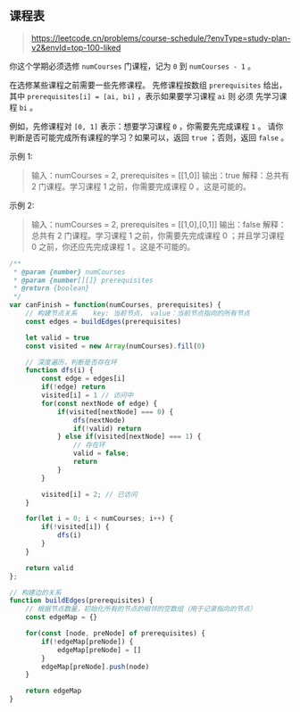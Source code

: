 ## 课程表
> https://leetcode.cn/problems/course-schedule/?envType=study-plan-v2&envId=top-100-liked

你这个学期必须选修 `numCourses` 门课程，记为 `0` 到 `numCourses - 1` 。

在选修某些课程之前需要一些先修课程。 先修课程按数组 `prerequisites` 给出，其中 `prerequisites[i] = [ai, bi]` ，表示如果要学习课程 `ai` 则 必须 先学习课程  `bi` 。

例如，先修课程对 `[0, 1]` 表示：想要学习课程 `0` ，你需要先完成课程 `1` 。
请你判断是否可能完成所有课程的学习？如果可以，返回 `true` ；否则，返回 `false` 。

示例 1:
> 输入：numCourses = 2, prerequisites = \[[1,0]]
输出：true
解释：总共有 2 门课程。学习课程 1 之前，你需要完成课程 0 。这是可能的。

示例 2:
> 输入：numCourses = 2, prerequisites = \[[1,0],[0,1]]
输出：false
解释：总共有 2 门课程。学习课程 1 之前，你需要先完成​课程 0 ；并且学习课程 0 之前，你还应先完成课程 1 。这是不可能的。

```javascript
/**
 * @param {number} numCourses
 * @param {number[][]} prerequisites
 * @return {boolean}
 */
var canFinish = function(numCourses, prerequisites) {
    // 构建节点关系    key: 当前节点， value：当前节点指向的所有节点
    const edges = buildEdges(prerequisites)

    let valid = true
    const visited = new Array(numCourses).fill(0)

    // 深度遍历，判断是否存在环
    function dfs(i) {
        const edge = edges[i]
        if(!edge) return
        visited[i] = 1 // 访问中
        for(const nextNode of edge) {
            if(visited[nextNode] === 0) {
                dfs(nextNode)
                if(!valid) return
            } else if(visited[nextNode] === 1) {
                // 存在环
                valid = false;
                return
            }
        }

        visited[i] = 2; // 已访问
    }

    for(let i = 0; i < numCourses; i++) {
        if(!visited[i]) {
            dfs(i)
        }
    }

    return valid
};

// 构建边的关系
function buildEdges(prerequisites) {
    // 根据节点数量，初始化所有的节点的相邻的空数组（用于记录指向的节点）
    const edgeMap = {}

    for(const [node, preNode] of prerequisites) {
        if(!edgeMap[preNode]) {
            edgeMap[preNode] = []
        }
        edgeMap[preNode].push(node)
    }

    return edgeMap
}


```